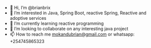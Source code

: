 - 👋 Hi, I’m @brianbrix
- 👀 I’m interested in Java, Spring Boot, reactive Spring, Reactive and adoptive services
- 🌱 I’m currently learning reactive programming
- 💞️ I’m looking to collaborate on any interesting java project
- 📫 How to reach me mokandubrian@gmail.com or whatsapp: +254745865323

<!---
brianbrix/brianbrix is a ✨ special ✨ repository because its `README.md` (this file) appears on your GitHub profile.
You can click the Preview link to take a look at your changes.
--->
